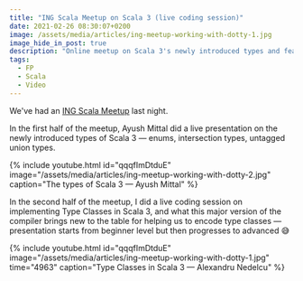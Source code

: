 ```yaml
---
title: "ING Scala Meetup on Scala 3 (live coding session)"
date: 2021-02-26 08:30:07+0200
image: /assets/media/articles/ing-meetup-working-with-dotty-1.jpg
image_hide_in_post: true
description: "Online meetup on Scala 3's newly introduced types and features for encoding type classes."
tags:
  - FP
  - Scala
  - Video
---
```


We've had an [ING Scala Meetup](https://www.meetup.com/Tech-Meetups-ING/) last night.

In the first half of the meetup, Ayush Mittal did a live presentation on the newly introduced types of Scala 3 — enums, intersection types, untagged union types.

{% include youtube.html id="qqqfImDtduE" image="/assets/media/articles/ing-meetup-working-with-dotty-2.jpg" caption="The types of Scala 3 — Ayush Mittal" %}

In the second half of the meetup, I did a live coding session on implementing Type Classes in Scala 3, and what this major version of the compiler brings new to the table for helping us to encode type classes — presentation starts from beginner level but then progresses to advanced 😅

{% include youtube.html id="qqqfImDtduE" image="/assets/media/articles/ing-meetup-working-with-dotty-1.jpg" time="4963" caption="Type Classes in Scala 3 — Alexandru Nedelcu" %}
